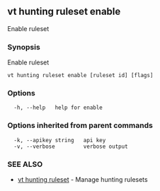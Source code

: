 ## vt hunting ruleset enable

Enable ruleset

### Synopsis

Enable ruleset

```
vt hunting ruleset enable [ruleset id] [flags]
```

### Options

```
  -h, --help   help for enable
```

### Options inherited from parent commands

```
  -k, --apikey string   api key
  -v, --verbose         verbose output
```

### SEE ALSO

* [vt hunting ruleset](vt_hunting_ruleset.md)	 - Manage hunting rulesets

